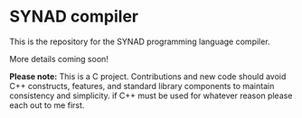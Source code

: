 # SYNAD compiler

This is the repository for the SYNAD programming language compiler.

More details coming soon!

**Please note:** This is a C project. Contributions and new code should avoid C++ constructs, features, and standard library components to maintain consistency and simplicity. if C++ must be used for whatever reason please each out to me first.
